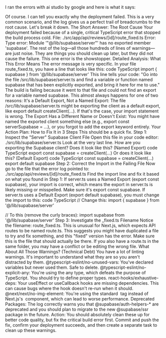 I ran the errors with ai studio by google and here is what it says:

Of course. I can tell you exactly why the deployment failed. This is a very common scenario, and the log gives us a perfect trail of breadcrumbs to the root cause.
Let's break it down.
The Short Answer: The Root Cause
Your deployment failed because of a single, critical TypeScript error that stopped the build process cold.
File: ./src/app/api/reviews/[id]/route_fixed.ts
Error: Type error: Module '"@/lib/supabase/server"' has no exported member 'supabase'.
The rest of the log—all those hundreds of lines of warnings—are just noise. They are things you should clean up later, but they did not cause the failure. This one error is the showstopper.
Detailed Analysis: What This Error Means
The error message is very specific. In your file route_fixed.ts, you have a line that looks like this:
code
TypeScript
import { supabase } from '@/lib/supabase/server'
This line tells your code: "Go into the file /src/lib/supabase/server.ts and find a variable or function named supabase that has been explicitly exported, and bring it here for me to use."
The build is failing because it went to that file and could not find an export for a variable named supabase.
This almost always happens for one of two reasons:
It's a Default Export, Not a Named Export: The file /src/lib/supabase/server.ts might be exporting the client as a default export, like export default createClient(...). If that's the case, your import statement is wrong.
The Export Has a Different Name or Doesn't Exist: You might have named the exported client something else (e.g., export const serverSupabase = ...), or you forgot to add the export keyword entirely.
Your Action Plan: How to Fix It in 3 Steps
This should be a quick fix.
Step 1: Inspect the "Server" Supabase Client File
Open this file in your code editor:
./src/lib/supabase/server.ts
Look at the very last line. How are you exporting the Supabase client?
Does it look like this? (Named Export)
code
TypeScript
export const supabase = createClient(...)
Or does it look like this? (Default Export)
code
TypeScript
const supabase = createClient(...)
export default supabase
Step 2: Correct the Import in the Failing File
Now go to the file that the error log pointed to:
./src/app/api/reviews/[id]/route_fixed.ts
Find the import line and fix it based on what you found in Step 1:
If server.ts uses a Named Export (export const supabase), your import is correct, which means the export in server.ts is likely missing or misspelled. Make sure it's export const supabase.
If server.ts uses a Default Export (export default supabase), you must change the import to this:
code
TypeScript
// Change this:
import { supabase } from '@/lib/supabase/server'

// To this (remove the curly braces):
import supabase from '@/lib/supabase/server'
Step 3: Investigate the _fixed.ts Filename
Notice the filename: route_fixed.ts. This is unusual for Next.js, which expects API routes to be named route.ts.
This suggests you might have duplicated a file to try and fix something, and this "fixed" version has the error. Make sure this is the file that should actually be there. If you also have a route.ts in the same folder, you may have a conflict or be editing the wrong file.
What About All Those Warnings? (Technical Debt)
You have a lot of linting warnings. It's important to understand what they are so you aren't distracted by them.
@typescript-eslint/no-unused-vars: You've declared variables but never used them. Safe to delete.
@typescript-eslint/no-explicit-any: You're using the any type, which defeats the purpose of TypeScript. You should try to define proper types.
react-hooks/exhaustive-deps: Your useEffect or useCallback hooks are missing dependencies. This can cause bugs where the hook doesn't re-run when it should.
@next/next/no-img-element: You're using the standard <img> tag instead of Next.js's <Image> component, which can lead to worse performance.
Deprecated Packages: The log correctly warns you that @supabase/auth-helpers-* are deprecated and you should plan to migrate to the new @supabase/ssr package in the future.
Action: You should absolutely clean these up for better code quality, but fix the critical build error first. Commit and push the fix, confirm your deployment succeeds, and then create a separate task to clean up these warnings.
